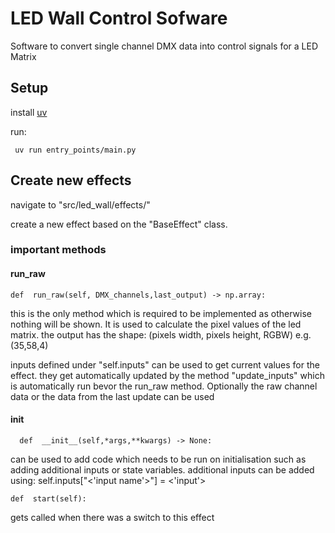 # LED Wall Control Sofware
Software to convert single channel DMX data into control signals for a LED Matrix

## Setup
install [uv](https://docs.astral.sh/uv/getting-started/installation/)

run:

     uv run entry_points/main.py

 
## Create new effects
navigate to "src/led_wall/effects/"

create a new effect based on the "BaseEffect" class.

### important methods

#### run_raw
    def  run_raw(self, DMX_channels,last_output) -> np.array:
 this is the only method which is required to be implemented as otherwise nothing will be shown. It is used to calculate the pixel values of the led matrix.
the output has the shape: (pixels width, pixels height, RGBW) e.g. (35,58,4)

inputs defined under "self.inputs" can be used to get current values for the effect. they get automatically updated by the method "update_inputs" which is automatically run bevor the run_raw method.
Optionally the raw channel data or the data from the last update can be used
   
 #### init  
      def  __init__(self,*args,**kwargs) -> None:
can be used to add code which needs to be run on initialisation such as adding additional inputs or state variables.
additional inputs can be added using: self.inputs["<'input name'>"] = <'input'>

    def  start(self):
gets called when there was a switch to this effect


